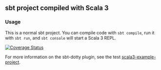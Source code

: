 ## sbt project compiled with Scala 3

### Usage

This is a normal sbt project. You can compile code with `sbt compile`, run it with `sbt run`, and `sbt console` will start a Scala 3 REPL.

[![Coverage Status](https://coveralls.io/repos/github/PhilNeu13/Othello/badge.svg)](https://coveralls.io/github/PhilNeu13/Othello)

For more information on the sbt-dotty plugin, see the test
[scala3-example-project](https://github.com/scala/scala3-example-project/blob/main/README.md).
